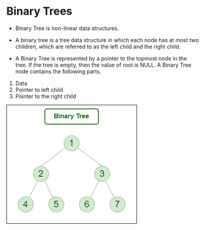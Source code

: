 # Binary Trees 
- Binary Tree is non-linear data structures.
- A binary tree is a tree data structure in which each node has at most two children, which are referred to as the left child and the right child. 

- A Binary Tree is represented by a pointer to the topmost node in the tree. If the tree is empty, then the value of root is NULL. A Binary Tree node contains the following parts. 
1. Data
2. Pointer to left child
3. Pointer to the right child

![Binary Tree](binarytree.png)